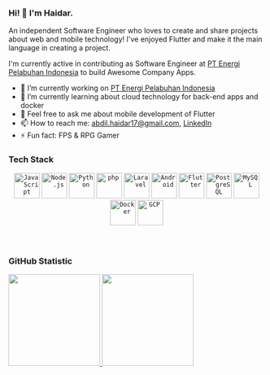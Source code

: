 ### Hi! 👋 I'm Haidar.

An independent Software Engineer who loves to create and share projects about web and mobile technology! I've enjoyed Flutter and make it the main language in creating a project.

I'm currently active in contributing as Software Engineer at <a href="https://ecopowerport.co.id">PT Energi Pelabuhan Indonesia</a> to build Awesome Company Apps.

- 🔭 I’m currently working on <a href="https://ecopowerport.co.id">PT Energi Pelabuhan Indonesia</a>
- 🌱 I’m currently learning about cloud technology for back-end apps and docker
- 💬 Feel free to ask me about mobile development of Flutter
- 📫 How to reach me: abdil.haidar17@gmail.com, <a href="https://www.linkedin.com/in/abdillah-haidar-mahendro-049237258/">LinkedIn</a>
- ⚡ Fun fact: FPS & RPG Gamer

### Tech Stack
  <div align="center">
	<code><img width="50" src="https://user-images.githubusercontent.com/25181517/117447155-6a868a00-af3d-11eb-9cfe-245df15c9f3f.png" alt="JavaScript" title="JavaScript"/></code>
	<code><img width="50" src="https://user-images.githubusercontent.com/25181517/183568594-85e280a7-0d7e-4d1a-9028-c8c2209e073c.png" alt="Node.js" title="Node.js"/></code>
	<code><img width="50" src="https://user-images.githubusercontent.com/25181517/183423507-c056a6f9-1ba8-4312-a350-19bcbc5a8697.png" alt="Python" title="Python"/></code>
	<code><img width="50" src="https://user-images.githubusercontent.com/25181517/183570228-6a040b9f-3ddf-47a2-a201-743121dac664.png" alt="php" title="php"/></code>
	<code><img width="50" src="https://github.com/marwin1991/profile-technology-icons/assets/25181517/afcf1c98-544e-41fb-bf44-edba5e62809a" alt="Laravel" title="Laravel"/></code>
	<code><img width="50" src="https://user-images.githubusercontent.com/25181517/117269608-b7dcfb80-ae58-11eb-8e66-6cc8753553f0.png" alt="Android" title="Android"/></code>
	<code><img width="50" src="https://user-images.githubusercontent.com/25181517/186150365-da1eccce-6201-487c-8649-45e9e99435fd.png" alt="Flutter" title="Flutter"/></code>
	<code><img width="50" src="https://user-images.githubusercontent.com/25181517/117208740-bfb78400-adf5-11eb-97bb-09072b6bedfc.png" alt="PostgreSQL" title="PostgreSQL"/></code>
	<code><img width="50" src="https://user-images.githubusercontent.com/25181517/183896128-ec99105a-ec1a-4d85-b08b-1aa1620b2046.png" alt="MySQL" title="MySQL"/></code>
	<code><img width="50" src="https://user-images.githubusercontent.com/25181517/117207330-263ba280-adf4-11eb-9b97-0ac5b40bc3be.png" alt="Docker" title="Docker"/></code>
	<code><img width="50" src="https://user-images.githubusercontent.com/25181517/183911547-990692bc-8411-4878-99a0-43506cdb69cf.png" alt="GCP" title="GCP"/></code>
  </div>
  <br>
  <br>
  
### GitHub Statistic
<p align="left">
<a href="https://github.com/X-Hozmi">
  <img height="180em" src="https://github-readme-stats-eight-theta.vercel.app/api?username=X-Hozmi&show_icons=true&theme=algolia&include_all_commits=true&count_private=true"/>
  <img height="180em" src="https://github-readme-stats-eight-theta.vercel.app/api/top-langs/?username=X-Hozmi&layout=compact&langs_count=8&theme=algolia"/>
</a>
</p>
